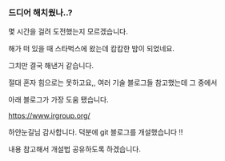 ### 드디어 해치웠나..?
몇 시간을 걸려 도전했는지 모르겠습니다.

해가 떠 있을 때 스타벅스에 왔는데 캄캄한 밤이 되었네요.

그치만 결국 해낸거 같습니다. 

절대 혼자 힘으로는 못하고요,, 여러 기술 블로그들 참고했는데 그 중에서 

아래 블로그가 가장 도움 됐습니다.

https://www.irgroup.org/

하얀눈길님 감사합니다. 덕분에 git 블로그를 개설했습니다 !!

내용 참고해서 개설법 공유하도록 하겠습니다.